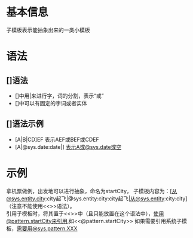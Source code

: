 # 基本信息

子模板表示能抽象出来的一类小模板
# 语法

## []语法
- []中用|来进行字，词的分割，表示“或”
- []中可以有固定的字词或者实体

## []语法示例
- [A|B|CD]EF 表示AEF或BEF或CDEF
- [A|@sys.date:date|] 表示A或@sys.date或空

# 示例
拿机票做例，出发地可以进行抽象，命名为startCity，
子模板内容为：[从@sys.entity.city:city起飞|@sys.entity:city:city起飞|从@sys.entity:city:city]（注意不能使用<<>>语法）。  <br>
引用子模板时，将其置于<<>>中（且只能放置在这个语法中），使用@pattern.startCity来引用,如<<@pattern.startCity>>
如果需要引用系统子模板，需要用@sys.pattern.XXX
